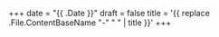 +++
date = "{{ .Date }}"
draft = false
title = '{{ replace .File.ContentBaseName "-" " " | title }}'
+++

